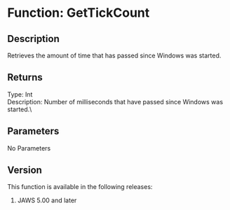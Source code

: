 # Function: GetTickCount

## Description

Retrieves the amount of time that has passed since Windows was started.

## Returns

Type: Int\
Description: Number of milliseconds that have passed since Windows was
started.\

## Parameters

No Parameters

## Version

This function is available in the following releases:

1.  JAWS 5.00 and later
